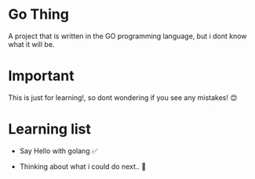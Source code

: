 # Go Thing
A project that is written in the GO programming language, but i dont know what it will be.

# Important

This is just for learning!, so dont wondering if you see any mistakes! :blush:

# Learning list

* Say Hello with golang :white_check_mark:

* Thinking about what i could do next.. :thought_balloon:
